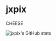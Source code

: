 <html lang="en">
<head>
    <meta charset="UTF-8">
    <meta name="viewport" content="width=device-width, initial-scale=1.0">
    <link rel="stylesheet" href="styles.css">
</head>
<body>

<div class="header">
    <h1>jxpix</h1>
    <p>CHEESE</p>
</div>

<img src="https://github-readme-stats.vercel.app/api?username=ryzhenkahvh&show_icons=true&theme=radical" alt="jxpix's GitHub stats" />

</body>
</html>
